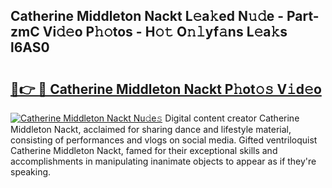 ## Catherine Middleton Nackt L𝚎a𝚔ed N𝚞𝚍e - Part-zmC Vi𝚍𝚎o P𝚑𝚘tos - H𝚘𝚝 O𝚗𝚕yf𝚊ns L𝚎a𝚔s l6AS0

# <h2><a href="http://kf9zp4.oniu.top/?m=Catherine+Middleton+Nackt">🔗👉 🔴 Catherine Middleton Nackt P𝚑ot𝚘𝚜 V𝚒d𝚎o</a></h2>

[![Catherine Middleton Nackt Nu𝚍e𝚜](https://i.imgur.com/0qMVB7G.gif)](http://kf9zp4.oniu.top/?m=Catherine+Middleton+Nackt)
Digital content creator Catherine Middleton Nackt, acclaimed for sharing dance and lifestyle material, consisting of performances and vlogs on social media. Gifted ventriloquist Catherine Middleton Nackt, famed for their exceptional skills and accomplishments in manipulating inanimate objects to appear as if they're speaking.  
